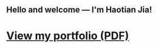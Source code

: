 ## Hello and welcome — I'm Haotian Jia!

# [View my portfolio (PDF)](https://haotianjia95.github.io/Haotian_Jia/HaotianJiaPortfolio_v3.pdf)
